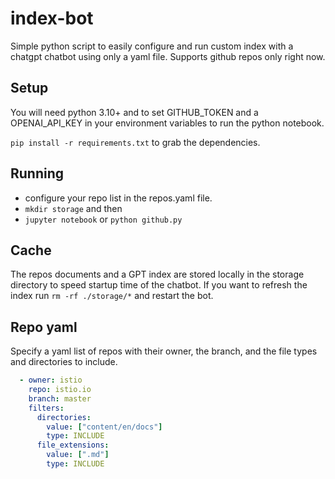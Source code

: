 # index-bot

Simple python script to easily configure and run custom index with a chatgpt chatbot using only a yaml file. Supports github repos only right now. 

## Setup

You will need python 3.10+ and to set GITHUB_TOKEN and a OPENAI_API_KEY in your environment variables to run the python notebook. 

`pip install -r requirements.txt` to grab the dependencies. 

## Running

- configure your repo list in the repos.yaml file. 
- `mkdir storage` and then
- `jupyter notebook` or `python github.py`

## Cache

The repos documents and a GPT index are stored locally in the storage directory to speed startup time of the chatbot. If you want to refresh the index run `rm -rf ./storage/*` and restart the bot. 

## Repo yaml

Specify a yaml list of repos with their owner, the branch, and the file types and directories to include. 

```yaml
  - owner: istio
    repo: istio.io
    branch: master
    filters:
      directories:
        value: ["content/en/docs"]
        type: INCLUDE
      file_extensions:
        value: [".md"]
        type: INCLUDE
```

